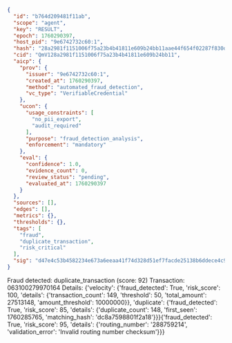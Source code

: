 ```json
{
  "id": "b764d209481f11ab",
  "scope": "agent",
  "key": "RESULT",
  "epoch": 1760290397,
  "host_pid": "9e6742732c60:1",
  "hash": "28a2981f1151006f75a23b4b41811e609b24bb11aae44f654f02287f830d2dc3",
  "cid": "QmV128a2981f1151006f75a23b4b41811e609b24bb11",
  "aicp": {
    "prov": {
      "issuer": "9e6742732c60:1",
      "created_at": 1760290397,
      "method": "automated_fraud_detection",
      "vc_type": "VerifiableCredential"
    },
    "ucon": {
      "usage_constraints": [
        "no_pii_export",
        "audit_required"
      ],
      "purpose": "fraud_detection_analysis",
      "enforcement": "mandatory"
    },
    "eval": {
      "confidence": 1.0,
      "evidence_count": 0,
      "review_status": "pending",
      "evaluated_at": 1760290397
    }
  },
  "sources": [],
  "edges": [],
  "metrics": {},
  "thresholds": {},
  "tags": [
    "fraud",
    "duplicate_transaction",
    "risk_critical"
  ],
  "sig": "d47e4c53b4582234e673a6eeaa41f74d328d51ef7facde25138b6ddece4c9883"
}
```

Fraud detected: duplicate_transaction (score: 92)
Transaction: 063100279970164
Details: {'velocity': {'fraud_detected': True, 'risk_score': 100, 'details': {'transaction_count': 149, 'threshold': 50, 'total_amount': 27513148, 'amount_threshold': 10000000}}, 'duplicate': {'fraud_detected': True, 'risk_score': 85, 'details': {'duplicate_count': 148, 'first_seen': 1760285765, 'matching_hash': 'dc8a7598801f2a18'}}}{'fraud_detected': True, 'risk_score': 95, 'details': {'routing_number': '288759214', 'validation_error': 'Invalid routing number checksum'}}}